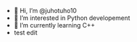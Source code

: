 - 👋 Hi, I’m @juhotuho10
- 👀 I’m interested in Python developement
- 🌱 I’m currently learning C++
- test edit

<!---
juhotuho10/juhotuho10 is a ✨ special ✨ repository because its `README.md` (this file) appears on your GitHub profile.
You can click the Preview link to take a look at your changes.
--->
